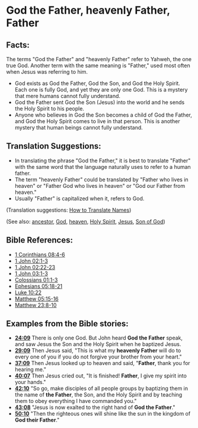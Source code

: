 # God the Father, heavenly Father, Father #

## Facts: ##

The terms "God the Father" and "heavenly Father" refer to Yahweh, the one true God. Another term with the same meaning is "Father," used most often when Jesus was referring to him.

* God exists as God the Father, God the Son, and God the Holy Spirit. Each one is fully God, and yet they are only one God. This is a mystery that mere humans cannot fully understand.
* God the Father sent God the Son (Jesus) into the world and he sends the Holy Spirit to his people.
* Anyone who believes in God the Son becomes a child of God the Father, and God the Holy Spirit comes to live in that person. This is another mystery that human beings cannot fully understand.

## Translation Suggestions: ##

* In translating the phrase "God the Father," it is best to translate "Father" with the same word that the language naturally uses to refer to a human father.
* The term "heavenly Father" could be translated by "Father who lives in heaven" or "Father God who lives in heaven" or "God our Father from heaven."
* Usually "Father" is capitalized when it, refers to God.

(Translation suggestions: [How to Translate Names](en/ta-vol1/translate/man/translate-names))

(See also: [ancestor](../other/father.md), [God](../kt/god.md), [heaven](../kt/heaven.md), [Holy Spirit](../kt/holyspirit.md), [Jesus](../kt/jesus.md), [Son of God](../kt/sonofgod.md))

## Bible References: ##

* [1 Corinthians 08:4-6](en/tn/1co/help/08/04)
* [1 John 02:1-3](en/tn/1jn/help/02/01)
* [1 John 02:22-23](en/tn/1jn/help/02/22)
* [1 John 03:1-3](en/tn/1jn/help/03/01)
* [Colossians 01:1-3](en/tn/col/help/01/01)
* [Ephesians 05:18-21](en/tn/eph/help/05/18)
* [Luke 10:22](en/tn/luk/help/10/22)
* [Matthew 05:15-16](en/tn/mat/help/05/15)
* [Matthew 23:8-10](en/tn/mat/help/23/08)

## Examples from the Bible stories: ##

* __[24:09](en/tn/obs/help/24/09)__ There is only one God. But John heard __God the Father__  speak, and saw Jesus the Son and the Holy Spirit when he baptized Jesus.
* __[29:09](en/tn/obs/help/29/09)__ Then Jesus said, "This is what my __heavenly Father__  will do to every one of you if you do not forgive your brother from your heart."
* __[37:09](en/tn/obs/help/37/09)__ Then Jesus looked up to heaven and said, "__Father__, thank you for hearing me."
* __[40:07](en/tn/obs/help/40/07)__ Then Jesus cried out, "It is finished! __Father__, I give my spirit into your hands."
* __[42:10](en/tn/obs/help/42/10)__ "So go, make disciples of all people groups by baptizing them in the name of __the Father__, the Son, and the Holy Spirit and by teaching them to obey everything I have commanded you."
* __[43:08](en/tn/obs/help/43/08)__ "Jesus is now exalted to the right hand of __God the Father__."
* __[50:10](en/tn/obs/help/50/10)__ "Then the righteous ones will shine like the sun in the kingdom of __God their Father__."